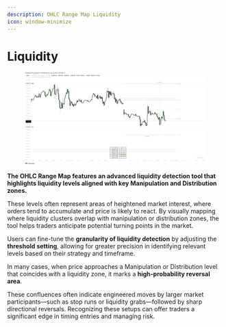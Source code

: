 ```yaml
---
description: OHLC Range Map Liquidity
icon: window-minimize
---
```


# Liquidity

<figure><img src="../../.gitbook/assets/docs-rangemap-006.png" alt=""><figcaption></figcaption></figure>

**The OHLC Range Map features an advanced liquidity detection tool that highlights liquidity levels aligned with key Manipulation and Distribution zones.**

These levels often represent areas of heightened market interest, where orders tend to accumulate and price is likely to react. By visually mapping where liquidity clusters overlap with manipulation or distribution zones, the tool helps traders anticipate potential turning points in the market.

Users can fine-tune the **granularity of liquidity detection** by adjusting the **threshold setting**, allowing for greater precision in identifying relevant levels based on their strategy and timeframe.

In many cases, when price approaches a Manipulation or Distribution level that coincides with a liquidity zone, it marks a **high-probability reversal area**.&#x20;

These confluences often indicate engineered moves by larger market participants—such as stop runs or liquidity grabs—followed by sharp directional reversals. Recognizing these setups can offer traders a significant edge in timing entries and managing risk.
